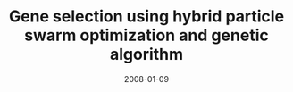 ---
title: "Gene selection using hybrid particle swarm optimization and genetic algorithm"
collection: conferences
permalink: /publication/Gene
date: 2008-01-09
year: "2008"
venue: "Soft Computing"
city: 
state: ""
thumbnail: "Gene.png"
teaser : 
authors: "Shutao Li, Xixian Wu, Mingkui Tan"
bibtex: Gene.txt
uri: Gene.pdf
arxiv: 
project: 
source:
poster: 
data:
---